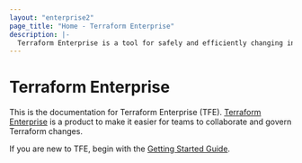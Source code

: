 ```yaml
---
layout: "enterprise2"
page_title: "Home - Terraform Enterprise"
description: |-
  Terraform Enterprise is a tool for safely and efficiently changing infrastructure across providers.
---
```


# Terraform Enterprise

This is the documentation for Terraform Enterprise (TFE). [Terraform Enterprise](https://www.hashicorp.com/products/terraform/) is a product to make
it easier for teams to collaborate and govern Terraform changes.

If you are new to TFE, begin with the
[Getting Started Guide](./getting-started/access.html).
